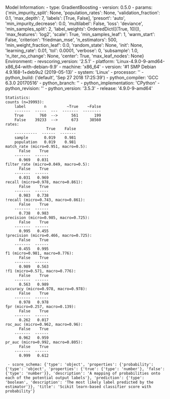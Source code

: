Model Information:
	 - type: GradientBoosting
	 - version: 0.5.0
	 - params: {'min_impurity_split': None, 'population_rates': None, 'validation_fraction': 0.1, 'max_depth': 7, 'labels': [True, False], 'presort': 'auto', 'min_impurity_decrease': 0.0, 'multilabel': False, 'loss': 'deviance', 'min_samples_split': 2, 'label_weights': OrderedDict([(True, 10)]), 'max_features': 'log2', 'scale': True, 'min_samples_leaf': 1, 'warm_start': False, 'criterion': 'friedman_mse', 'n_estimators': 500, 'min_weight_fraction_leaf': 0.0, 'random_state': None, 'init': None, 'learning_rate': 0.01, 'tol': 0.0001, 'verbose': 0, 'subsample': 1.0, 'n_iter_no_change': None, 'center': True, 'max_leaf_nodes': None}
	Environment:
	 - revscoring_version: '2.5.1'
	 - platform: 'Linux-4.9.0-9-amd64-x86_64-with-debian-9.9'
	 - machine: 'x86_64'
	 - version: '#1 SMP Debian 4.9.168-1+deb9u2 (2019-05-13)'
	 - system: 'Linux'
	 - processor: ''
	 - python_build: ('default', 'Sep 27 2018 17:25:39')
	 - python_compiler: 'GCC 6.3.0 20170516'
	 - python_branch: ''
	 - python_implementation: 'CPython'
	 - python_revision: ''
	 - python_version: '3.5.3'
	 - release: '4.9.0-9-amd64'
	
	Statistics:
	counts (n=39993):
		label        n         ~True    ~False
		-------  -----  ---  -------  --------
		True       760  -->      561       199
		False    39233  -->      673     38560
	rates:
		              True    False
		----------  ------  -------
		sample       0.019    0.981
		population   0.019    0.981
	match_rate (micro=0.951, macro=0.5):
		  False    True
		-------  ------
		  0.969   0.031
	filter_rate (micro=0.049, macro=0.5):
		  False    True
		-------  ------
		  0.031   0.969
	recall (micro=0.978, macro=0.861):
		  False    True
		-------  ------
		  0.983   0.738
	!recall (micro=0.743, macro=0.861):
		  False    True
		-------  ------
		  0.738   0.983
	precision (micro=0.985, macro=0.725):
		  False    True
		-------  ------
		  0.995   0.455
	!precision (micro=0.466, macro=0.725):
		  False    True
		-------  ------
		  0.455   0.995
	f1 (micro=0.981, macro=0.776):
		  False    True
		-------  ------
		  0.989   0.563
	!f1 (micro=0.571, macro=0.776):
		  False    True
		-------  ------
		  0.563   0.989
	accuracy (micro=0.978, macro=0.978):
		  False    True
		-------  ------
		  0.978   0.978
	fpr (micro=0.257, macro=0.139):
		  False    True
		-------  ------
		  0.262   0.017
	roc_auc (micro=0.962, macro=0.96):
		  False    True
		-------  ------
		  0.962   0.959
	pr_auc (micro=0.992, macro=0.805):
		  False    True
		-------  ------
		  0.999   0.612
	
	 - score_schema: {'type': 'object', 'properties': {'probability': {'type': 'object', 'properties': {'true': {'type': 'number'}, 'false': {'type': 'number'}}, 'description': 'A mapping of probabilities onto each of the potential output labels'}, 'prediction': {'type': 'boolean', 'description': 'The most likely label predicted by the estimator'}}, 'title': 'Scikit learn-based classifier score with probability'}

